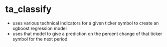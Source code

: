 # ta_classify

- uses various technical indicators for a given ticker symbol to create an xgboost regression model
- uses that model to give a prediction on the percent change of that ticker symbol for the next period
